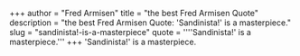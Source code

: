 +++
author = "Fred Armisen"
title = "the best Fred Armisen Quote"
description = "the best Fred Armisen Quote: 'Sandinista!' is a masterpiece."
slug = "sandinista!-is-a-masterpiece"
quote = ''''Sandinista!' is a masterpiece.'''
+++
'Sandinista!' is a masterpiece.
